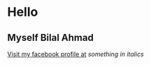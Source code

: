 # Hello
## Myself Bilal Ahmad
[Visit my facebook profile at](https://www.facebook.com/?stype=lo&jlou=AffZHXPXwewrxhjeBmX4ZsifMYDTgSCTjFCNBjZl8kLth1wdT4fjRjPWCMmtaxv4j2skb7UK10WbAQJf4HZQ-kcSNdC3QNe5Joo2ug-rJXBLYQ&smuh=7886&lh=Ac9rl2I0Ya9vff9-)
_something in italics_